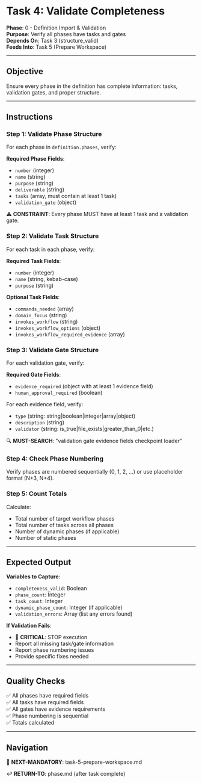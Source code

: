 # Task 4: Validate Completeness

**Phase**: 0 - Definition Import & Validation  
**Purpose**: Verify all phases have tasks and gates  
**Depends On**: Task 3 (structure_valid)  
**Feeds Into**: Task 5 (Prepare Workspace)

---

## Objective

Ensure every phase in the definition has complete information: tasks, validation gates, and proper structure.

---

## Instructions

### Step 1: Validate Phase Structure

For each phase in `definition.phases`, verify:

**Required Phase Fields**:
- `number` (integer)
- `name` (string)
- `purpose` (string)
- `deliverable` (string)
- `tasks` (array, must contain at least 1 task)
- `validation_gate` (object)

⚠️ **CONSTRAINT**: Every phase MUST have at least 1 task and a validation gate.

### Step 2: Validate Task Structure

For each task in each phase, verify:

**Required Task Fields**:
- `number` (integer)
- `name` (string, kebab-case)
- `purpose` (string)

**Optional Task Fields**:
- `commands_needed` (array)
- `domain_focus` (string)
- `invokes_workflow` (string)
- `invokes_workflow_options` (object)
- `invokes_workflow_required_evidence` (array)

### Step 3: Validate Gate Structure

For each validation gate, verify:

**Required Gate Fields**:
- `evidence_required` (object with at least 1 evidence field)
- `human_approval_required` (boolean)

For each evidence field, verify:
- `type` (string: string|boolean|integer|array|object)
- `description` (string)
- `validator` (string: is_true|file_exists|greater_than_0|etc.)

🔍 **MUST-SEARCH**: "validation gate evidence fields checkpoint loader"

### Step 4: Check Phase Numbering

Verify phases are numbered sequentially (0, 1, 2, ...) or use placeholder format (N+3, N+4).

### Step 5: Count Totals

Calculate:
- Total number of target workflow phases
- Total number of tasks across all phases
- Number of dynamic phases (if applicable)
- Number of static phases

---

## Expected Output

**Variables to Capture**:
- `completeness_valid`: Boolean
- `phase_count`: Integer
- `task_count`: Integer
- `dynamic_phase_count`: Integer (if applicable)
- `validation_errors`: Array (list any errors found)

**If Validation Fails**:
- 🚨 **CRITICAL**: STOP execution
- Report all missing task/gate information
- Report phase numbering issues
- Provide specific fixes needed

---

## Quality Checks

✅ All phases have required fields  
✅ All tasks have required fields  
✅ All gates have evidence requirements  
✅ Phase numbering is sequential  
✅ Totals calculated

---

## Navigation

🎯 **NEXT-MANDATORY**: task-5-prepare-workspace.md

↩️ **RETURN-TO**: phase.md (after task complete)


